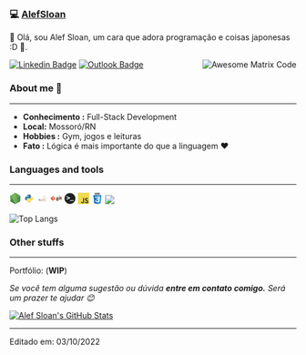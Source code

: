 ### :computer: [AlefSloan](https://github.com/AlefSloan)

👋 Olá, sou Alef Sloan, um cara que adora programação e coisas japonesas :D 🚀. 

<img src = 'https://i.imgur.com/OOpRj.gif' alt = 'Awesome Matrix Code' align='right'/>

[![Linkedin Badge](https://img.shields.io/badge/AlefSloan-0077B5?style=for-the-badge&logo=linkedin&logoColor=white)](https://www.linkedin.com/in/alefsloan/) [![Outlook Badge](https://img.shields.io/badge/alef_sloan@hotmail.com-0078D4?style=for-the-badge&logo=microsoft-outlook&logoColor=white)](mailto:alef_sloan@hotmail.com)


### About me :leaves:

----

-  **Conhecimento :** Full-Stack Development
-  **Local:** Mossoró/RN
-  **Hobbies :** Gym, jogos e leituras
-  **Fato :** Lógica é mais importante do que a linguagem :heart:

### Languages and tools

----

<code><img height="20" src="https://raw.githubusercontent.com/github/explore/80688e429a7d4ef2fca1e82350fe8e3517d3494d/topics/nodejs/nodejs.png"></code>
<code><img height="20" src="https://raw.githubusercontent.com/github/explore/80688e429a7d4ef2fca1e82350fe8e3517d3494d/topics/python/python.png"></code>
<code><img height="20" src="https://raw.githubusercontent.com/github/explore/80688e429a7d4ef2fca1e82350fe8e3517d3494d/topics/mysql/mysql.png"></code>
<code><img height="20" src="https://raw.githubusercontent.com/github/explore/80688e429a7d4ef2fca1e82350fe8e3517d3494d/topics/git/git.png"></code>
<code><img height="20" src="https://raw.githubusercontent.com/github/explore/80688e429a7d4ef2fca1e82350fe8e3517d3494d/topics/terminal/terminal.png"></code>
<code><img height="20" src="https://raw.githubusercontent.com/github/explore/80688e429a7d4ef2fca1e82350fe8e3517d3494d/topics/javascript/javascript.png"></code>
<code><img height="20" src="https://raw.githubusercontent.com/github/explore/80688e429a7d4ef2fca1e82350fe8e3517d3494d/topics/css/css.png"></code>
<code><img src = 'https://github.com/MarikIshtar007/MarikIshtar007/blob/master/images/html.svg' width='20'/></code>

![Top Langs](https://github-readme-stats.vercel.app/api/top-langs/?username=AlefSloan&layout=compact&cache_seconds=14400)

### Other stuffs

----

Portfólio: (<b>WIP</b>)


<em>Se você tem alguma sugestão ou dúvida <b>entre em contato comigo.</b> Será um prazer te ajudar 😊</em>

[![Alef Sloan's GitHub Stats](https://github-readme-stats.vercel.app/api?username=AlefSloan&count_private=true&cache_seconds=14400&show_icons=true&theme=radical)](https://github.com/AlefSloan)

----

Editado em: 03/10/2022
